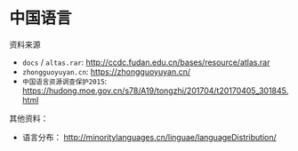# 中国语言

资料来源

- `docs` / `altas.rar`: http://ccdc.fudan.edu.cn/bases/resource/atlas.rar
- `zhongguoyuyan.cn`: https://zhongguoyuyan.cn/
- `中国语言资源调查保护2015`: https://hudong.moe.gov.cn/s78/A19/tongzhi/201704/t20170405_301845.html

其他资料：

- 语言分布： http://minoritylanguages.cn/linguae/languageDistribution/
